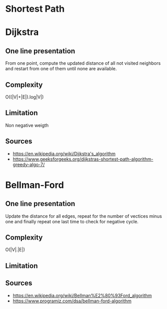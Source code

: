 # Shortest Path

# Dijkstra

## One line presentation
From one point, compute the updated distance of all not visited neighbors and restart from one of them until none are available.

## Complexity
O((|V|+|E|).log|V|)

## Limitation
Non negative weigth

## Sources
* https://en.wikipedia.org/wiki/Dijkstra's_algorithm
* https://www.geeksforgeeks.org/dijkstras-shortest-path-algorithm-greedy-algo-7/

# Bellman-Ford

## One line presentation
Update the distance for all edges, repeat for the number of vectices minus one and finally repeat one last time to check for negative cycle.

## Complexity
O(|V|.|E|)

## Limitation


## Sources
* https://en.wikipedia.org/wiki/Bellman%E2%80%93Ford_algorithm
* https://www.programiz.com/dsa/bellman-ford-algorithm

